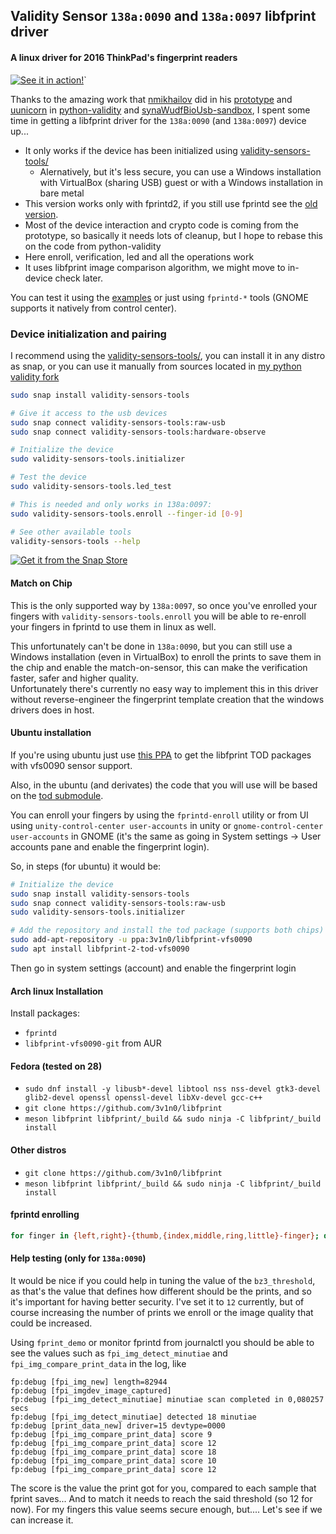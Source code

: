 ## Validity Sensor `138a:0090` and `138a:0097` libfprint driver
#### A linux driver for 2016 ThinkPad's fingerprint readers

[![See it in action!](https://img.youtube.com/vi/dYe8eKaoUSE/0.jpg)](https://www.youtube.com/watch?v=dYe8eKaoUSE)`

Thanks to the amazing work that [nmikhailov](https://github.com/nmikhailov) did in his [prototype](https://github.com/nmikhailov/Validity90/) and [uunicorn](https://github.com/uunicorn/) in [python-validity](https://github.com/uunicorn/python-validity) and [synaWudfBioUsb-sandbox](https://github.com/uunicorn/synaWudfBioUsb-sandbox), I spent some time in getting a libfprint driver for the `138a:0090` (and `138a:0097`) device up...

 * It only works if the device has been initialized using [validity-sensors-tools/](https://snapcraft.io/validity-sensors-tools/)
   - Alernatively, but it's less secure, you can use a Windows installation with VirtualBox (sharing USB) guest or with a Windows installation in bare metal
 * This version works only with fprintd2, if you still use fprintd see the [old version](https://github.com/3v1n0/libfprint/tree/vfs0090-libfprint1).
 * Most of the device interaction and crypto code is coming from the prototype, so basically it needs lots of cleanup, but I hope to rebase this on the code from python-validity
 * Here enroll, verification, led and all the operations work
 * It uses libfprint image comparison algorithm, we might move to in-device check later.

You can test it using the [examples](tree/vfs0090/examples) or just using `fprintd-*` tools (GNOME supports it natively from control center).


### Device initialization and pairing

I recommend using the [validity-sensors-tools/](https://snapcraft.io/validity-sensors-tools/), you can install it in any distro as snap, or you can use it manually from sources located in [my python validity fork](https://github.com/3v1n0/python-validity)

```bash
sudo snap install validity-sensors-tools

# Give it access to the usb devices
sudo snap connect validity-sensors-tools:raw-usb
sudo snap connect validity-sensors-tools:hardware-observe

# Initialize the device
sudo validity-sensors-tools.initializer

# Test the device
sudo validity-sensors-tools.led_test

# This is needed and only works in 138a:0097:
sudo validity-sensors-tools.enroll --finger-id [0-9]

# See other available tools
validity-sensors-tools --help
```

[![Get it from the Snap Store](https://snapcraft.io/static/images/badges/en/snap-store-black.svg)](https://snapcraft.io/validity-sensors-tools)

#### Match on Chip

This is the only supported way by `138a:0097`, so once you've enrolled your fingers with `validity-sensors-tools.enroll` you will be able to re-enroll your fingers in fprintd to use them in linux as well.

This unfortunately can't be done in `138a:0090`, but you can still use a Windows installation (even in VirtualBox) to enroll the prints to save them in the chip and enable the match-on-sensor, this can make the verification faster, safer and higher quality.<br />
Unfortunately there's currently no easy way to implement this in this driver without reverse-engineer the fingerprint template creation that the windows drivers does in host.

#### Ubuntu installation

If you're using ubuntu just use [this PPA](https://launchpad.net/~3v1n0/+archive/ubuntu/libfprint-vfs0090) to get the libfprint TOD packages with vfs0090 sensor support.

Also, in the ubuntu (and derivates) the code that you will use will be based on the [tod submodule](https://gitlab.freedesktop.org/3v1n0/libfprint-tod-vfs0090).

You can enroll your fingers by using the `fprintd-enroll` utility or from UI using `unity-control-center user-accounts` in unity or `gnome-control-center user-accounts` in GNOME (it's the same as going in System settings -> User accounts pane and enable the fingerprint login).

So, in steps (for ubuntu) it would be:
```bash
# Initialize the device
sudo snap install validity-sensors-tools
sudo snap connect validity-sensors-tools:raw-usb
sudo validity-sensors-tools.initializer

# Add the repository and install the tod package (supports both chips)
sudo add-apt-repository -u ppa:3v1n0/libfprint-vfs0090
sudo apt install libfprint-2-tod-vfs0090
```

Then go in system settings (account) and enable the fingerprint login

#### Arch linux Installation

Install packages:
 * `fprintd`
 * `libfprint-vfs0090-git` from AUR

#### Fedora (tested on 28)
- `sudo dnf install -y libusb*-devel libtool nss nss-devel gtk3-devel glib2-devel openssl openssl-devel libXv-devel gcc-c++`
- `git clone https://github.com/3v1n0/libfprint`
- `meson libfprint libfprint/_build && sudo ninja -C libfprint/_build install`

#### Other distros
 - `git clone https://github.com/3v1n0/libfprint`
 - `meson libfprint libfprint/_build && sudo ninja -C libfprint/_build install`


#### fprintd enrolling
```bash
for finger in {left,right}-{thumb,{index,middle,ring,little}-finger}; do fprintd-enroll -f "$finger" "$USER"; done
```

#### Help testing (only for `138a:0090`)

It would be nice if you could help in tuning the value of the `bz3_threshold`, as that's the value that defines how different should be the prints, and so it's important for having better security. I've set it to `12` currently, but of course increasing the number of prints we enroll or the image quality that could be increased.

Using `fprint_demo` or monitor fprintd from journalctl you should be able to see the values such as `fpi_img_detect_minutiae` and `fpi_img_compare_print_data` in the log, like

```
fp:debug [fpi_img_new] length=82944
fp:debug [fpi_imgdev_image_captured]
fp:debug [fpi_img_detect_minutiae] minutiae scan completed in 0,080257 secs
fp:debug [fpi_img_detect_minutiae] detected 18 minutiae
fp:debug [print_data_new] driver=15 devtype=0000
fp:debug [fpi_img_compare_print_data] score 9
fp:debug [fpi_img_compare_print_data] score 12
fp:debug [fpi_img_compare_print_data] score 18
fp:debug [fpi_img_compare_print_data] score 10
fp:debug [fpi_img_compare_print_data] score 12
```

The score is the value the print got for you, compared to each sample that fprint saves... And to match it needs to reach the said threshold (so 12 for now). For my fingers this value seems secure enough, but.... Let's see if we can increase it.
